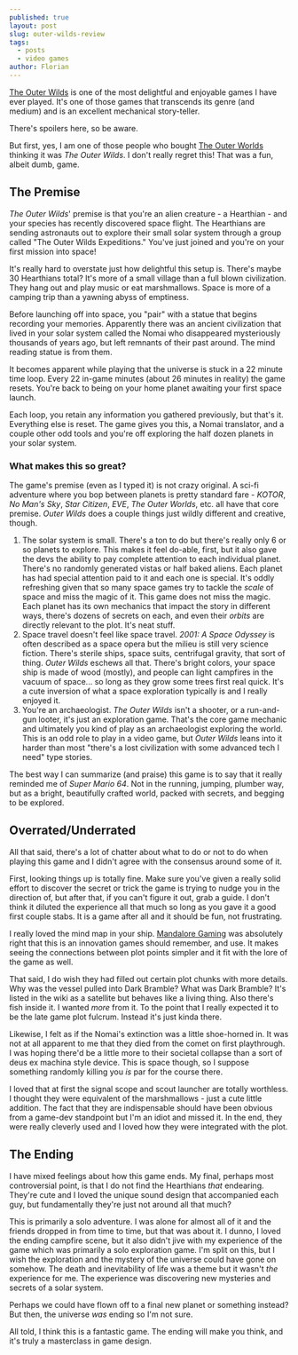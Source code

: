 ```yaml
---
published: true
layout: post
slug: outer-wilds-review
tags:
  - posts
  - video games
author: Florian
---
```


[The Outer Wilds](https://en.wikipedia.org/wiki/Outer_Wilds) is one of the most delightful and enjoyable games I have ever played. It's one of those games that transcends its genre (and medium) and is an excellent mechanical story-teller.

There's spoilers here, so be aware.

But first, yes, I am one of those people who bought [The Outer Worlds](https://en.wikipedia.org/wiki/The_Outer_Worlds) thinking it was *The Outer Wilds*. I don't really regret this! That was a fun, albeit dumb, game. 

## The Premise

*The Outer Wilds*' premise is that you're an alien creature - a Hearthian - and your species has recently discovered space flight. The Hearthians are sending astronauts out to explore their small solar system through a group called "The Outer Wilds Expeditions." You've just joined and you're on your first mission into space!

It's really hard to overstate just how delightful this setup is. There's maybe 30 Hearthians total? It's more of a small village than a full blown civilization. They hang out and play music or eat marshmallows. Space is more of a camping trip than a yawning abyss of emptiness.

Before launching off into space, you "pair" with a statue that begins recording your memories. Apparently there was an ancient civilization that lived in your solar system called the Nomai who disappeared mysteriously thousands of years ago, but left remnants of their past around. The mind reading statue is from them.

It becomes apparent while playing that the universe is stuck in a 22 minute time loop. Every 22 in-game minutes (about 26 minutes in reality) the game resets. You're back to being on your home planet awaiting your first space launch.

Each loop, you retain any information you gathered previously, but that's it. Everything else is reset. The game gives you this, a Nomai translator, and a couple other odd tools and you're off exploring the half dozen planets in your solar system.

### What makes this so great?

The game's premise (even as I typed it) is not crazy original. A sci-fi adventure where you bop between planets is pretty standard fare - *KOTOR*, *No Man's Sky*, *Star Citizen*, *EVE*, *The Outer Worlds*, etc. all have that core premise. *Outer Wilds* does a couple things just wildly different and creative, though.

1. The solar system is small. There's a ton to do but there's really only 6 or so planets to explore. This makes it feel do-able, first, but it also gave the devs the ability to pay complete attention to each individual planet. There's no randomly generated vistas or half baked aliens. Each planet has had special attention paid to it and each one is special. It's oddly refreshing given that so many space games try to tackle the *scale* of space and miss the magic of it. This game does not miss the magic. Each planet has its own mechanics that impact the story in different ways, there's dozens of secrets on each, and even their *orbits* are directly relevant to the plot. It's neat stuff.
2. Space travel doesn't feel like space travel. *2001: A Space Odyssey* is often described as a space opera but the milieu is still very science fiction. There's sterile ships, space suits, centrifugal gravity, that sort of thing. *Outer Wilds* eschews all that. There's bright colors, your space ship is made of wood (mostly), and people can light campfires in the vacuum of space... so long as they grow some trees first real quick. It's a cute inversion of what a space exploration typically is and I really enjoyed it.
3. You're an archaeologist. *The Outer Wilds* isn't a shooter, or a run-and-gun looter, it's just an exploration game. That's the core game mechanic and ultimately you kind of play as an archaeologist exploring the world. This is an odd role to play in a video game, but *Outer Wilds* leans into it harder than most "there's a lost civilization with some advanced tech I need" type stories.

The best way I can summarize (and praise) this game is to say that it really reminded me of *Super Mario 64*. Not in the running, jumping, plumber way, but as a bright, beautifully crafted world, packed with secrets, and begging to be explored.

## Overrated/Underrated

 All that said, there's a lot of chatter about what to do or not to do when playing this game and I didn't agree with the consensus around some of it.

First, looking things up is totally fine. Make sure you've given a really solid effort to discover the secret or trick the game is trying to nudge you in the direction of, but after that, if you can't figure it out, grab a guide. I don't think it diluted the experience all that much so long as you gave it a good first couple stabs. It is a game after all and it should be fun, not frustrating.

 I really loved the mind map in your ship. [Mandalore Gaming](https://www.youtube.com/watch?v=E7uKUgire7Y) was absolutely right that this is an innovation games should remember, and use. It makes seeing the connections between plot points simpler and it fit with the lore of the game as well.

That said, I do wish they had filled out certain plot chunks with more details. Why was the vessel pulled into Dark Bramble? What was Dark Bramble? It's listed in the wiki as a satellite but behaves like a living thing. Also there's fish inside it. I wanted *more* from it. To the point that I really expected it to be the late game plot fulcrum. Instead it's just kinda there.

Likewise, I felt as if the Nomai's extinction was a little shoe-horned in. It was not at all apparent to me that they died from the comet on first playthrough. I was hoping there'd be a little more to their societal collapse than a sort of deus ex machina style device. This is space though, so I suppose something randomly killing you *is* par for the course there.

 I loved that at first the signal scope and scout launcher are totally worthless. I thought they were equivalent of the marshmallows - just a cute little addition. The fact that they are indispensable should have been obvious from a game-dev standpoint but I'm an idiot and missed it. In the end, they were really cleverly used and I loved how they were integrated with the plot.

## The Ending

I have mixed feelings about how this game ends. My final, perhaps most controversial point, is that I do not find the Hearthians *that* endearing. They're cute and I loved the unique sound design that accompanied each guy, but fundamentally they're just not around all that much? 

This is primarily a solo adventure. I was alone for almost all of it and the friends dropped in from time to time, but that was about it. I dunno, I loved the ending campfire scene, but it also didn't jive with my experience of the game which was primarily a solo exploration game. I'm split on this, but I wish the exploration and the mystery of the universe could have gone on somehow. The death and inevitability of life was a theme but it wasn't *the* experience for me. The experience was discovering new mysteries and secrets of a solar system.

Perhaps we could have flown off to a final new planet or something instead? But then, the universe *was* ending so I'm not sure.

All told, I think this is a fantastic game. The ending will make you think, and it's truly a masterclass in game design.
